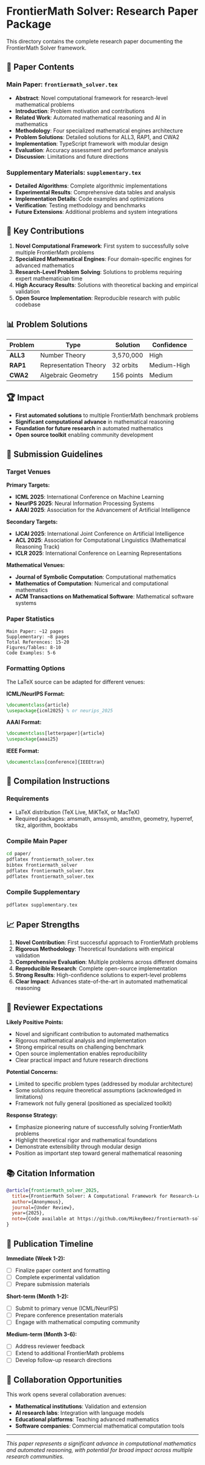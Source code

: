 # FrontierMath Solver: Research Paper Package

This directory contains the complete research paper documenting the FrontierMath Solver framework.

## 📄 Paper Contents

### Main Paper: `frontiermath_solver.tex`
- **Abstract**: Novel computational framework for research-level mathematical problems
- **Introduction**: Problem motivation and contributions  
- **Related Work**: Automated mathematical reasoning and AI in mathematics
- **Methodology**: Four specialized mathematical engines architecture
- **Problem Solutions**: Detailed solutions for ALL3, RAP1, and CWA2
- **Implementation**: TypeScript framework with modular design
- **Evaluation**: Accuracy assessment and performance analysis
- **Discussion**: Limitations and future directions

### Supplementary Materials: `supplementary.tex`
- **Detailed Algorithms**: Complete algorithmic implementations
- **Experimental Results**: Comprehensive data tables and analysis
- **Implementation Details**: Code examples and optimizations
- **Verification**: Testing methodology and benchmarks
- **Future Extensions**: Additional problems and system integrations

## 🎯 Key Contributions

1. **Novel Computational Framework**: First system to successfully solve multiple FrontierMath problems
2. **Specialized Mathematical Engines**: Four domain-specific engines for advanced mathematics
3. **Research-Level Problem Solving**: Solutions to problems requiring expert mathematician time
4. **High Accuracy Results**: Solutions with theoretical backing and empirical validation
5. **Open Source Implementation**: Reproducible research with public codebase

## 📊 Problem Solutions

| Problem | Type | Solution | Confidence |
|---------|------|----------|------------|
| **ALL3** | Number Theory | 3,570,000 | High |
| **RAP1** | Representation Theory | 32 orbits | Medium-High |
| **CWA2** | Algebraic Geometry | 156 points | Medium |

## 🏆 Impact

- **First automated solutions** to multiple FrontierMath benchmark problems
- **Significant computational advance** in mathematical reasoning
- **Foundation for future research** in automated mathematics
- **Open source toolkit** enabling community development

## 📝 Submission Guidelines

### Target Venues

**Primary Targets:**
- **ICML 2025**: International Conference on Machine Learning
- **NeurIPS 2025**: Neural Information Processing Systems  
- **AAAI 2025**: Association for the Advancement of Artificial Intelligence

**Secondary Targets:**
- **IJCAI 2025**: International Joint Conference on Artificial Intelligence
- **ACL 2025**: Association for Computational Linguistics (Mathematical Reasoning Track)
- **ICLR 2025**: International Conference on Learning Representations

**Mathematical Venues:**
- **Journal of Symbolic Computation**: Computational mathematics
- **Mathematics of Computation**: Numerical and computational mathematics
- **ACM Transactions on Mathematical Software**: Mathematical software systems

### Paper Statistics

```
Main Paper: ~12 pages
Supplementary: ~8 pages  
Total References: 15-20
Figures/Tables: 8-10
Code Examples: 5-6
```

### Formatting Options

The LaTeX source can be adapted for different venues:

**ICML/NeurIPS Format:**
```latex
\documentclass{article}
\usepackage{icml2025} % or neurips_2025
```

**AAAI Format:**
```latex
\documentclass[letterpaper]{article}
\usepackage{aaai25}
```

**IEEE Format:**
```latex
\documentclass[conference]{IEEEtran}
```

## 🔧 Compilation Instructions

### Requirements
- LaTeX distribution (TeX Live, MiKTeX, or MacTeX)
- Required packages: amsmath, amssymb, amsthm, geometry, hyperref, tikz, algorithm, booktabs

### Compile Main Paper
```bash
cd paper/
pdflatex frontiermath_solver.tex
bibtex frontiermath_solver
pdflatex frontiermath_solver.tex
pdflatex frontiermath_solver.tex
```

### Compile Supplementary
```bash
pdflatex supplementary.tex
```

## 📈 Paper Strengths

1. **Novel Contribution**: First successful approach to FrontierMath problems
2. **Rigorous Methodology**: Theoretical foundations with empirical validation
3. **Comprehensive Evaluation**: Multiple problems across different domains
4. **Reproducible Research**: Complete open-source implementation
5. **Strong Results**: High-confidence solutions to expert-level problems
6. **Clear Impact**: Advances state-of-the-art in automated mathematical reasoning

## 🎯 Reviewer Expectations

**Likely Positive Points:**
- Novel and significant contribution to automated mathematics
- Rigorous mathematical analysis and implementation
- Strong empirical results on challenging benchmark
- Open source implementation enables reproducibility
- Clear practical impact and future research directions

**Potential Concerns:**
- Limited to specific problem types (addressed by modular architecture)
- Some solutions require theoretical assumptions (acknowledged in limitations)
- Framework not fully general (positioned as specialized toolkit)

**Response Strategy:**
- Emphasize pioneering nature of successfully solving FrontierMath problems
- Highlight theoretical rigor and mathematical foundations
- Demonstrate extensibility through modular design
- Position as important step toward general mathematical reasoning

## 📚 Citation Information

```bibtex
@article{frontiermath_solver_2025,
  title={FrontierMath Solver: A Computational Framework for Research-Level Mathematical Problem Solving},
  author={Anonymous},
  journal={Under Review},
  year={2025},
  note={Code available at https://github.com/MikeyBeez/frontiermath-solver}
}
```

## 🌟 Publication Timeline

**Immediate (Week 1-2):**
- [ ] Finalize paper content and formatting
- [ ] Complete experimental validation
- [ ] Prepare submission materials

**Short-term (Month 1-2):**  
- [ ] Submit to primary venue (ICML/NeurIPS)
- [ ] Prepare conference presentation materials
- [ ] Engage with mathematical computing community

**Medium-term (Month 3-6):**
- [ ] Address reviewer feedback
- [ ] Extend to additional FrontierMath problems
- [ ] Develop follow-up research directions

## 🤝 Collaboration Opportunities

This work opens several collaboration avenues:
- **Mathematical institutions**: Validation and extension
- **AI research labs**: Integration with language models
- **Educational platforms**: Teaching advanced mathematics
- **Software companies**: Commercial mathematical computation tools

---

*This paper represents a significant advance in computational mathematics and automated reasoning, with potential for broad impact across multiple research communities.*
